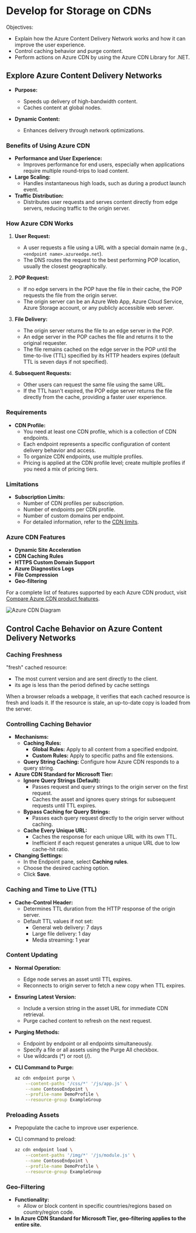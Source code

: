 # Develop for Storage on CDNs

Objectives:

- Explain how the Azure Content Delivery Network works and how it can improve the user experience.
- Control caching behavior and purge content.
- Perform actions on Azure CDN by using the Azure CDN Library for .NET.

## Explore Azure Content Delivery Networks

- **Purpose:**
  - Speeds up delivery of high-bandwidth content.
  - Caches content at global nodes.

- **Dynamic Content:**
  - Enhances delivery through network optimizations.

### Benefits of Using Azure CDN

- **Performance and User Experience:**
  - Improves performance for end users, especially when applications require multiple round-trips to load content.
- **Large Scaling:**
  - Handles instantaneous high loads, such as during a product launch event.
- **Traffic Distribution:**
  - Distributes user requests and serves content directly from edge servers, reducing traffic to the origin server.

### How Azure CDN Works

1. **User Request:**
   - A user requests a file using a URL with a special domain name (e.g., `<endpoint name>.azureedge.net`).
   - The DNS routes the request to the best performing POP location, usually the closest geographically.

2. **POP Request:**
   - If no edge servers in the POP have the file in their cache, the POP requests the file from the origin server.
   - The origin server can be an Azure Web App, Azure Cloud Service, Azure Storage account, or any publicly accessible web server.

3. **File Delivery:**
   - The origin server returns the file to an edge server in the POP.
   - An edge server in the POP caches the file and returns it to the original requester.
   - The file remains cached on the edge server in the POP until the time-to-live (TTL) specified by its HTTP headers expires (default TTL is seven days if not specified).

4. **Subsequent Requests:**
   - Other users can request the same file using the same URL.
   - If the TTL hasn't expired, the POP edge server returns the file directly from the cache, providing a faster user experience.

### Requirements

- **CDN Profile:**
  - You need at least one CDN profile, which is a collection of CDN endpoints.
  - Each endpoint represents a specific configuration of content delivery behavior and access.
  - To organize CDN endpoints, use multiple profiles.
  - Pricing is applied at the CDN profile level; create multiple profiles if you need a mix of pricing tiers.

### Limitations

- **Subscription Limits:**
  - Number of CDN profiles per subscription.
  - Number of endpoints per CDN profile.
  - Number of custom domains per endpoint.
  - For detailed information, refer to the [CDN limits](https://docs.microsoft.com/azure/cdn/cdn-limits).

### Azure CDN Features

- **Dynamic Site Acceleration**
- **CDN Caching Rules**
- **HTTPS Custom Domain Support**
- **Azure Diagnostics Logs**
- **File Compression**
- **Geo-filtering**

For a complete list of features supported by each Azure CDN product, visit [Compare Azure CDN product features](https://docs.microsoft.com/azure/cdn/cdn-features).

![Azure CDN Diagram](https://learn.microsoft.com/en-us/training/wwl-azure/develop-for-storage-cdns/media/azure-content-delivery-network.png)

## Control Cache Behavior on Azure Content Delivery Networks

### Caching Freshness

"fresh" cached resource:

- The most current version and are sent directly to the client.
- its age is less than the period defined by cache settings

When a browser reloads a webpage, it verifies that each cached resource is fresh and loads it. If the resource is stale, an up-to-date copy is loaded from the server.

### Controlling Caching Behavior

- **Mechanisms:**
  - **Caching Rules:**
    - **Global Rules:** Apply to all content from a specified endpoint.
    - **Custom Rules:** Apply to specific paths and file extensions.
  - **Query String Caching:** Configure how Azure CDN responds to a query string.
- **Azure CDN Standard for Microsoft Tier:**
  - **Ignore Query Strings (Default):**
    - Passes request and query strings to the origin server on the first request.
    - Caches the asset and ignores query strings for subsequent requests until TTL expires.
  - **Bypass Caching for Query Strings:**
    - Passes each query request directly to the origin server without caching.
  - **Cache Every Unique URL:**
    - Caches the response for each unique URL with its own TTL.
    - Inefficient if each request generates a unique URL due to low cache-hit ratio.
- **Changing Settings:**
  - In the Endpoint pane, select **Caching rules**.
  - Choose the desired caching option.
  - Click **Save**.

### Caching and Time to Live (TTL)

- **Cache-Control Header:**
  - Determines TTL duration from the HTTP response of the origin server.
  - Default TTL values if not set:
    - General web delivery: 7 days
    - Large file delivery: 1 day
    - Media streaming: 1 year

### Content Updating

- **Normal Operation:**
  - Edge node serves an asset until TTL expires.
  - Reconnects to origin server to fetch a new copy when TTL expires.
- **Ensuring Latest Version:**
  - Include a version string in the asset URL for immediate CDN retrieval.
  - Purge cached content to refresh on the next request.
- **Purging Methods:**
  - Endpoint by endpoint or all endpoints simultaneously.
  - Specify a file or all assets using the Purge All checkbox.
  - Use wildcards (*) or root (/).
- **CLI Command to Purge:**

  ```bash
  az cdn endpoint purge \
      --content-paths '/css/*' '/js/app.js' \
      --name ContosoEndpoint \
      --profile-name DemoProfile \
      --resource-group ExampleGroup
  ```

### Preloading Assets

- Prepopulate the cache to improve user experience.
- CLI command to preload:

  ```bash
  az cdn endpoint load \
      --content-paths '/img/*' '/js/module.js' \
      --name ContosoEndpoint \
      --profile-name DemoProfile \
      --resource-group ExampleGroup
  ```

### Geo-Filtering

- **Functionality:**
  - Allow or block content in specific countries/regions based on country/region code.
- **In Azure CDN Standard for Microsoft Tier, geo-filtering applies to the entire site.**
